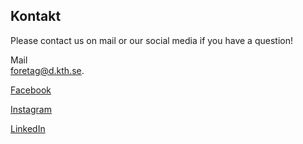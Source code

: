 ## Kontakt

Please contact us on mail or our social media if you have a question! 


Mail<br/>
[foretag@d.kth.se](mailto:foretag@d.kth.se). <br/>


[Facebook](https://www.facebook.com/naringslivsgruppendatasektionenkth)

[Instagram](https://www.instagram.com/nlg_data/)

[LinkedIn](https://www.linkedin.com/company/n%C3%A4ringslivsgruppen-datasektionen/)
